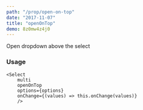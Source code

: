 ```yaml
---
path: "/prop/open-on-top"
date: "2017-11-07"
title: "openOnTop"
demo: 8z0mw4z4j0
---
```


Open dropdown above the select

### Usage

```
<Select
	multi
	openOnTop
	options={options}
	onChange={(values) => this.onChange(values)}
	/>
```
